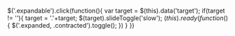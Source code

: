 $('.expandable').click(function(){
        var target = $(this).data('target');
        if(target != ''){
            target = '.'+target;
            $(target).slideToggle('slow');
            $(this).ready(function($){
                $('.expanded, .contracted').toggle();
            }) 
        } 
    })
